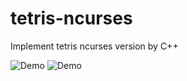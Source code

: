 # tetris-ncurses

Implement tetris ncurses version by C++

![Demo](https://rawgit.com/riljian/tetris-ncurses/master/img/battleMode.png)
![Demo](https://rawgit.com/riljian/tetris-ncurses/master/img/classicMode.png)
